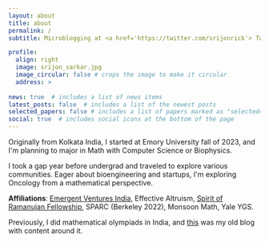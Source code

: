 ```yaml
---
layout: about
title: about
permalink: /
subtitle: Microblogging at <a href='https://twitter.com/srijonrick'> Twitter and seasonal writing at <a href='https://srijonsarkar.substack.com/'>Substack</a>.

profile:
  align: right
  image: srijon_sarkar.jpg
  image_circular: false # crops the image to make it circular
  address: >
    
news: true  # includes a list of news items
latest_posts: false  # includes a list of the newest posts
selected_papers: false # includes a list of papers marked as "selected={true}"
social: true  # includes social icons at the bottom of the page
---
```


Originally from Kolkata India, I started at Emory University fall of 2023, and I'm planning to major in Math with Computer Science or Biophysics.

I took a gap year before undergrad and traveled to explore various communities. Eager about bioengineering and startups, I'm exploring Oncology from a mathematical perspective.

<strong>Affiliations</strong>: [Emergent Ventures India](https://marginalrevolution.com/marginalrevolution/2023/08/emergent-ventures-india-cohort-five.html), Effective Altruism, [Spirit of Ramanujan Fellowship](https://www.templetonworldcharity.org/blog/finding-todays-ramanujans-spirit-ramanujan-stem-talent-initiative), SPARC (Berkeley 2022), Monsoon Math, Yale YGS.

Previously, I did mathematical olympiads in India, and [this](https://srijonsarkar.wordpress.com) was my old blog with content around it.
